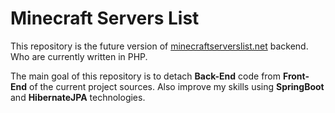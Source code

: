 # Minecraft Servers List
This repository is the future version of [minecraftserverslist.net](https://www.minecraftserverslist.net/) backend. Who are currently written in PHP.

The main goal of this repository is to detach **Back-End** code from **Front-End** of the current project sources. Also improve my skills using **SpringBoot** and **HibernateJPA** technologies. 
